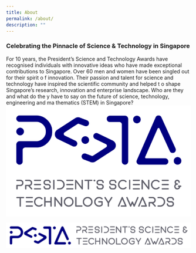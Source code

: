```yaml
---
title: About
permalink: /about/
description: ""
---
```

### **Celebrating the Pinnacle of Science & Technology in Singapore**


For 10 years, the President’s Science and Technology Awards have recognised individuals with innovative ideas who have made exceptional contributions to Singapore. Over 60 men and women have been singled out for their spirit o f innovation. Their passion and talent for science and technology have inspired the scientific community and helped t o shape Singapore’s research, innovation and enterprise landscape. Who are they and what do the y have to say on the future of science, technology, engineering and ma thematics (STEM) in Singapore?
![President’s Science and Technology Awards Logo](/images/Logos/psta-logo-vfc.png)


![PSTA Logo HFC](/images/Logos/psta-logo-hfc.png)